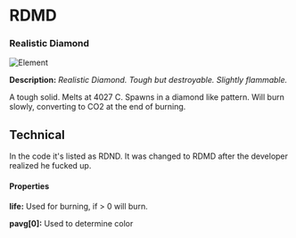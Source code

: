 # RDMD
### Realistic Diamond

![Element](https://i.imgur.com/ZDs0135.png)

**Description:**  *Realistic Diamond. Tough but destroyable. Slightly flammable.*

A tough solid. Melts at 4027 C. Spawns in a diamond like pattern. Will burn slowly, converting to CO2 at the end of burning.

## Technical
In the code it's listed as RDND. It was changed to RDMD after the developer realized he fucked up.

#### Properties
**life:** Used for burning, if > 0 will burn.

**pavg[0]:** Used to determine color